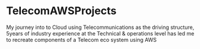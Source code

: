 # TelecomAWSProjects
My journey into to Cloud using Telecommunications as the driving structure, 5years of industry experience at the Technical &amp; operations level has led me to recreate components of a Telecom eco system using AWS
